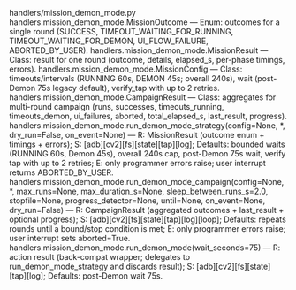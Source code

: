 
handlers/mission_demon_mode.py
handlers.mission_demon_mode.MissionOutcome — Enum: outcomes for a single round (SUCCESS, TIMEOUT_WAITING_FOR_RUNNING, TIMEOUT_WAITING_FOR_DEMON, UI_FLOW_FAILURE, ABORTED_BY_USER).
handlers.mission_demon_mode.MissionResult — Class: result for one round (outcome, details, elapsed_s, per-phase timings, errors).
handlers.mission_demon_mode.MissionConfig — Class: timeouts/intervals (RUNNING 60s, DEMON 45s; overall 240s), wait (post-Demon 75s legacy default), verify_tap with up to 2 retries.
handlers.mission_demon_mode.CampaignResult — Class: aggregates for multi-round campaign (runs, successes, timeouts_running, timeouts_demon, ui_failures, aborted, total_elapsed_s, last_result, progress).
handlers.mission_demon_mode.run_demon_mode_strategy(config=None, *, dry_run=False, on_event=None) — R: MissionResult (outcome enum + timings + errors); S: [adb][cv2][fs][state][tap][log]; Defaults: bounded waits (RUNNING 60s, Demon 45s), overall 240s cap, post-Demon 75s wait, verify tap with up to 2 retries; E: only programmer errors raise; user interrupt returns ABORTED_BY_USER.
handlers.mission_demon_mode.run_demon_mode_campaign(config=None, *, max_runs=None, max_duration_s=None, sleep_between_runs_s=2.0, stopfile=None, progress_detector=None, until=None, on_event=None, dry_run=False) — R: CampaignResult (aggregated outcomes + last_result + optional progress); S: [adb][cv2][fs][state][tap][log][loop]; Defaults: repeats rounds until a bound/stop condition is met; E: only programmer errors raise; user interrupt sets aborted=True.
handlers.mission_demon_mode.run_demon_mode(wait_seconds=75) — R: action result (back-compat wrapper; delegates to run_demon_mode_strategy and discards result); S: [adb][cv2][fs][state][tap][log]; Defaults: post-Demon wait 75s.
